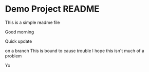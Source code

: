 # Demo Project README

This is a simple readme file

Good morning

Quick update

on a branch
This is bound to cause trouble
I hope this isn't much of a problem

Yo
